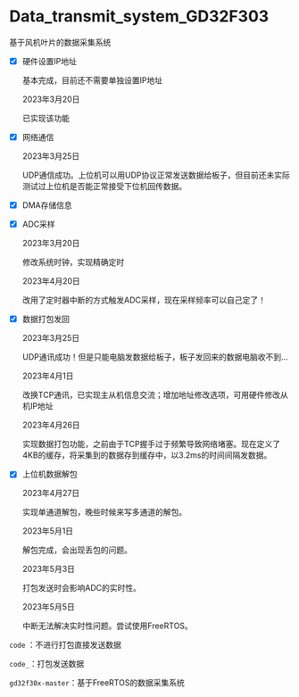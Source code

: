 # Data_transmit_system_GD32F303

基于风机叶片的数据采集系统

- [x] 硬件设置IP地址

  基本完成，目前还不需要单独设置IP地址

  2023年3月20日

  已实现该功能

- [x] 网络通信

  2023年3月25日

  UDP通信成功。上位机可以用UDP协议正常发送数据给板子，但目前还未实际测试过上位机是否能正常接受下位机回传数据。

- [x] DMA存储信息

- [x] ADC采样

  2023年3月20日

  修改系统时钟，实现精确定时

  2023年4月20日

  改用了定时器中断的方式触发ADC采样，现在采样频率可以自己定了！

- [x] 数据打包发回

  2023年3月25日

  UDP通讯成功！但是只能电脑发数据给板子，板子发回来的数据电脑收不到...

  2023年4月1日

  改换TCP通讯，已实现主从机信息交流；增加地址修改选项，可用硬件修改从机IP地址

  2023年4月26日

  实现数据打包功能，之前由于TCP握手过于频繁导致网络堵塞。现在定义了4KB的缓存，将采集到的数据存到缓存中，以3.2ms的时间间隔发数据。

- [x] 上位机数据解包

  2023年4月27日

  实现单通道解包，晚些时候来写多通道的解包。

  2023年5月1日
  
  解包完成，会出现丢包的问题。
  
  2023年5月3日
  
  打包发送时会影响ADC的实时性。
  
  2023年5月5日
  
  中断无法解决实时性问题。尝试使用FreeRTOS。
  



`code` ：不进行打包直接发送数据

`code_`：打包发送数据

`gd32f30x-master`：基于FreeRTOS的数据采集系统